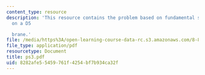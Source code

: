 ```yaml
---
content_type: resource
description: 'This resource contains the problem based on fundamental string ending
  on a D5

  brane.'
file: /media/https%3A/open-learning-course-data-rc.s3.amazonaws.com/8-871-selected-topics-in-theoretical-particle-physics-branes-and-gauge-theory-dynamics-fall-2004/8282afe55459761f4254bf7b934ca32f_ps3.pdf
file_type: application/pdf
resourcetype: Document
title: ps3.pdf
uid: 8282afe5-5459-761f-4254-bf7b934ca32f
---
```

